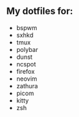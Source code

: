 ## My dotfiles for:
-  bspwm
-  sxhkd
-  tmux
-  polybar
-  dunst
-  ncspot
-  firefox
-  neovim
-  zathura
-  picom
-  kitty
-  zsh
